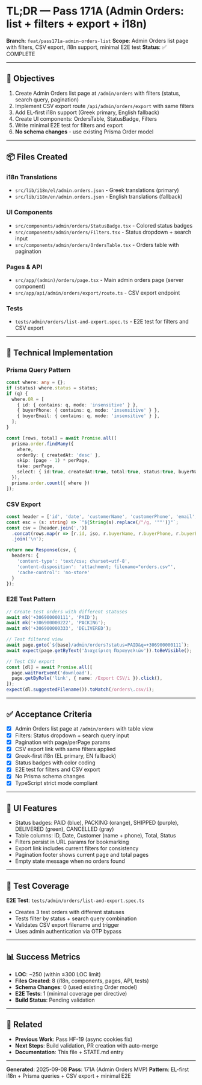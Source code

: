 # TL;DR — Pass 171A (Admin Orders: list + filters + export + i18n)

**Branch**: `feat/pass171a-admin-orders-list`
**Scope**: Admin Orders list page with filters, CSV export, i18n support, minimal E2E test
**Status**: ✅ COMPLETE

---

## 🎯 Objectives

1. Create Admin Orders list page at `/admin/orders` with filters (status, search query, pagination)
2. Implement CSV export route `/api/admin/orders/export` with same filters
3. Add EL-first i18n support (Greek primary, English fallback)
4. Create UI components: OrdersTable, StatusBadge, Filters
5. Write minimal E2E test for filters and export
6. **No schema changes** - use existing Prisma Order model

---

## 📦 Files Created

### i18n Translations
- `src/lib/i18n/el/admin.orders.json` - Greek translations (primary)
- `src/lib/i18n/en/admin.orders.json` - English translations (fallback)

### UI Components
- `src/components/admin/orders/StatusBadge.tsx` - Colored status badges
- `src/components/admin/orders/Filters.tsx` - Status dropdown + search input
- `src/components/admin/orders/OrdersTable.tsx` - Orders table with pagination

### Pages & API
- `src/app/(admin)/orders/page.tsx` - Main admin orders page (server component)
- `src/app/api/admin/orders/export/route.ts` - CSV export endpoint

### Tests
- `tests/admin/orders/list-and-export.spec.ts` - E2E test for filters and CSV export

---

## 🔧 Technical Implementation

### Prisma Query Pattern
```typescript
const where: any = {};
if (status) where.status = status;
if (q) {
  where.OR = [
    { id: { contains: q, mode: 'insensitive' } },
    { buyerPhone: { contains: q, mode: 'insensitive' } },
    { buyerEmail: { contains: q, mode: 'insensitive' } },
  ];
}

const [rows, total] = await Promise.all([
  prisma.order.findMany({
    where,
    orderBy: { createdAt: 'desc' },
    skip: (page - 1) * perPage,
    take: perPage,
    select: { id:true, createdAt:true, total:true, status:true, buyerName:true, buyerPhone:true, buyerEmail:true }
  }),
  prisma.order.count({ where })
]);
```

### CSV Export
```typescript
const header = ['id', 'date', 'customerName', 'customerPhone', 'email', 'total', 'status'];
const esc = (s: string) => `"${String(s).replace(/"/g, '""')}"`;
const csv = [header.join(',')]
  .concat(rows.map(r => [r.id, iso, r.buyerName, r.buyerPhone, r.buyerEmail, r.total, r.status].map(esc).join(',')))
  .join('\n');

return new Response(csv, {
  headers: {
    'content-type': 'text/csv; charset=utf-8',
    'content-disposition': 'attachment; filename="orders.csv"',
    'cache-control': 'no-store'
  }
});
```

### E2E Test Pattern
```typescript
// Create test orders with different statuses
await mk('+306900000111', 'PAID');
await mk('+306900000222', 'PACKING');
await mk('+306900000333', 'DELIVERED');

// Test filtered view
await page.goto(`${base}/admin/orders?status=PAID&q=+306900000111`);
await expect(page.getByText('Διαχείριση Παραγγελιών')).toBeVisible();

// Test CSV export
const [dl] = await Promise.all([
  page.waitForEvent('download'),
  page.getByRole('link', { name: /Export CSV/i }).click(),
]);
expect(dl.suggestedFilename()).toMatch(/orders\.csv/i);
```

---

## ✅ Acceptance Criteria

- [x] Admin Orders list page at `/admin/orders` with table view
- [x] Filters: Status dropdown + search query input
- [x] Pagination with page/perPage params
- [x] CSV export link with same filters applied
- [x] Greek-first i18n (EL primary, EN fallback)
- [x] Status badges with color coding
- [x] E2E test for filters and CSV export
- [x] No Prisma schema changes
- [x] TypeScript strict mode compliant

---

## 🎨 UI Features

- Status badges: PAID (blue), PACKING (orange), SHIPPED (purple), DELIVERED (green), CANCELLED (gray)
- Table columns: ID, Date, Customer (name + phone), Total, Status
- Filters persist in URL params for bookmarking
- Export link includes current filters for consistency
- Pagination footer shows current page and total pages
- Empty state message when no orders found

---

## 🧪 Test Coverage

**E2E Test**: `tests/admin/orders/list-and-export.spec.ts`
- Creates 3 test orders with different statuses
- Tests filter by status + search query combination
- Validates CSV export filename and trigger
- Uses admin authentication via OTP bypass

---

## 📊 Success Metrics

- **LOC**: ~250 (within ≤300 LOC limit)
- **Files Created**: 8 (i18n, components, pages, API, tests)
- **Schema Changes**: 0 (used existing Order model)
- **E2E Tests**: 1 (minimal coverage per directive)
- **Build Status**: Pending validation

---

## 🔗 Related

- **Previous Work**: Pass HF-19 (async cookies fix)
- **Next Steps**: Build validation, PR creation with auto-merge
- **Documentation**: This file + STATE.md entry

---

**Generated**: 2025-09-08
**Pass**: 171A (Admin Orders MVP)
**Pattern**: EL-first i18n + Prisma queries + CSV export + minimal E2E
